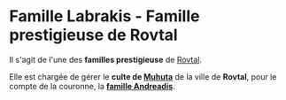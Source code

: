 # Famille Labrakis - Famille prestigieuse de Rovtal

Il s'agit de l'une des **familles prestigieuse** de [Rovtal](../../../VILLES/Rovtal.md).

Elle est chargée de gérer le **culte de [Muhuta](../../../COSMOLOGIE/PLANS_ET_DIVINITES/Muhuta.md)** de la ville de **Rovtal**, pour le compte de la couronne, la [**famille Andreadis**](./Famille_Andreadis.md).